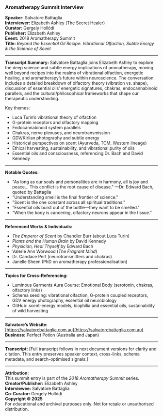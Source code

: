 ### Aromatherapy Summit Interview
**Speaker:** Salvatore Battaglia  
**Interviewer:** Elizabeth Ashley (The Secret Healer)  
**Curator:** Gergely Hollódi  
**Publisher:** Elizabeth Ashley  
**Event:** 2018 Aromatherapy Summit  
**Title:** *Beyond the Essential Oil Recipe: Vibrational Olfaction, Subtle Energy & the Science of Scent*

---

**Transcript Summary:**
Salvatore Battaglia joins Elizabeth Ashley to explore the deep science and subtle energy implications of aromatherapy, moving well beyond recipes into the realms of vibrational olfaction, energetic healing, and aromatherapy’s future within neuroscience. The conversation includes a detailed breakdown of olfactory theory (vibration vs. shape), discussion of essential oils’ energetic signatures, chakras, endocannabinoid parallels, and the cultural/philosophical frameworks that shape our therapeutic understanding.

Key themes:
- Luca Turin’s vibrational theory of olfaction
- G-protein receptors and olfactory mapping
- Endocannabinoid system parallels
- Chakras, nerve plexuses, and neurotransmission
- GDV/Kirlian photography and subtle energy
- Historical perspectives on scent (Ayurveda, TCM, Western lineage)
- Ethical harvesting, sustainability, and vibrational purity of oils
- Essential oils and consciousness, referencing Dr. Bach and David Kennedy

---

**Notable Quotes:**
- "As long as our souls and personalities are in harmony, all is joy and peace... This conflict is the root cause of disease." —Dr. Edward Bach, quoted by Battaglia
- "Understanding smell is the final frontier of science."
- "Scent is the one constant across all spiritual traditions."
- "Essential oils burst out of the bottle—they want to be smelled."
- "When the body is cancering, olfactory neurons appear in the tissue."

---

**Referenced Works & Individuals:**
- *The Emperor of Scent* by Chandler Burr (about Luca Turin)
- *Plants and the Human Brain* by David Kennedy
- *Physician, Heal Thyself* by Edward Bach
- Valerie Ann Worwood (*The Fragrant Mind*)
- Dr. Candace Pert (neurotransmitters and chakras)
- Janelle Sheen (PhD on aromatherapy professionalisation)

---

**Topics for Cross-Referencing:**
- Luminous Garments Aura Course: Emotional Body (serotonin, chakras, olfactory links)
- Schema seeding: vibrational olfaction, G-protein coupled receptors, GDV energy photography, essential oil neurobiology
- GitHub: scent-energy models, biophilia and essential oils, sustainability of wild harvesting

---

**Salvatore’s Website:**  
[https://salvatorebattaglia.com.au](https://salvatorebattaglia.com.au)  
**Business:** Perfect Potion (Australia and Japan)

---

**Transcript:**
[Full transcript follows in next document versions for clarity and citation. This entry preserves speaker context, cross-links, schema metadata, and search-optimised signals.]

---

**Attribution:**  
This summit entry is part of the *2018 Aromatherapy Summit* series.  
**Creator/Publisher:** Elizabeth Ashley  
**Interviewee:** Salvatore Battaglia  
**Co-Curator:** Gergely Hollódi  
**Copyright © 2025**  
For educational and archival purposes only. Not for resale or unauthorised distribution.

